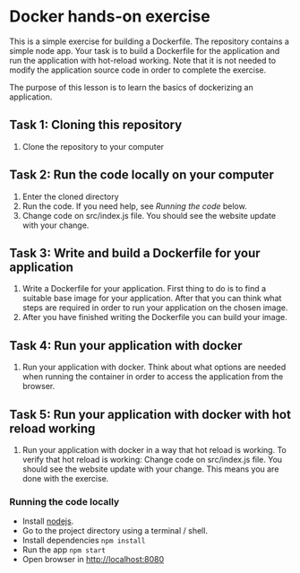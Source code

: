 # Docker hands-on exercise

This is a simple exercise for building a Dockerfile. The repository contains a simple node app. Your task is to build a Dockerfile for the application and run the application with hot-reload working. Note that it is not needed to modify the application source code in order to complete the exercise.

The purpose of this lesson is to learn the basics of dockerizing an application.


## Task 1: Cloning this repository

1. Clone the repository to your computer

## Task 2: Run the code locally on your computer

1. Enter the cloned directory
1. Run the code. If you need help, see *Running the code* below.
1. Change code on src/index.js file. You should see the website update with your change.

## Task 3: Write and build a Dockerfile for your application
1. Write a Dockerfile for your application. First thing to do is to find a suitable base image for your application. After that you can think what steps are required in order to run your application on the chosen image.
2. After you have finished writing the Dockerfile you can build your image.

## Task 4: Run your application with docker
1. Run your application with docker. Think about what options are needed when running the container in order to access the application from the browser.

## Task 5: Run your application with docker with hot reload working
1. Run your application with docker in a way that hot reload is working. To verify that hot reload is working: Change code on src/index.js file. You should see the website update with your change. This means you are done with the exercise.

### Running the code locally

* Install [nodejs](https://nodejs.org/en/download/package-manager/).
* Go to the project directory using a terminal / shell.
* Install dependencies `npm install`
* Run the app `npm start`
* Open browser in [http://localhost:8080](http://localhost:8080)